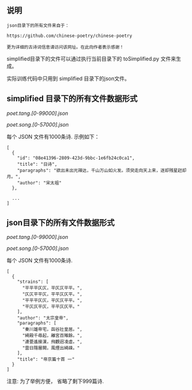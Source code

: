 ## 说明

	json目录下的所有文件来自于：
	
	https://github.com/chinese-poetry/chinese-poetry
	
	更为详细的古诗词信息请访问该网址。在此向作者表示感谢！

  simplified目录下的文件可以通过执行当前目录下的 toSimplified.py 文件来生成。
  
  实际训练代码中只用到 simplified 目录下的json文件。
  
## simplified 目录下的所有文件数据形式

*poet.tang.[0-99000].json*

*poet.song.[0-57000].json*

每个 JSON 文件有1000条诗. 示例如下：

	[
	  {
	    "id": "08e41396-2809-423d-9bbc-1e6fb24c0ca1",
	    "title": "日诗",
	    "paragraphs": "欲出未出光辣达，千山万山如火发。须臾走向天上来，逐却残星赶却月。",
	    "author": "宋太祖"
	  },
	  
	  ...
	]


## json目录下的所有文件数据形式

*poet.tang.[0-99000].json*

*poet.song.[0-57000].json*

每个 JSON 文件有1000条诗.

```text
[
  {
    "strains": [
      "平平平仄仄，平仄仄平平。",
      "仄仄平平仄，平平仄仄平。",
      "平平平仄仄，平仄仄平平。",
      "平仄仄平仄，平平仄仄平。"
    ],
    "author": "太宗皇帝",
    "paragraphs": [
      "秦川雄帝宅，函谷壯皇居。",
      "綺殿千尋起，離宮百雉餘。",
      "連甍遙接漢，飛觀迥凌虛。",
      "雲日隱層闕，風煙出綺疎。"
    ],
    "title": "帝京篇十首 一"
  }
]
```

注意: 为了举例方便， 省略了剩下999篇诗.


